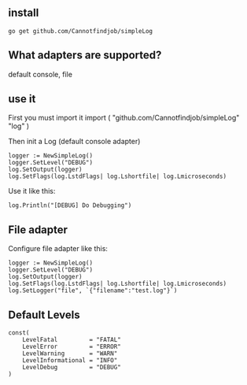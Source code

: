 ## install

	go get github.com/Cannotfindjob/simpleLog


## What adapters are supported?

default console, file


## use it

First you must import it
import (
	"github.com/Cannotfindjob/simpleLog"
	"log"
)

Then init a Log (default console adapter)

```golang
logger := NewSimpleLog()
logger.SetLevel("DEBUG")
log.SetOutput(logger)
log.SetFlags(log.LstdFlags| log.Lshortfile| log.Lmicroseconds)
```

Use it like this:

```golang
log.Println("[DEBUG] Do Debugging")
```

## File adapter

Configure file adapter like this:

```golang
logger := NewSimpleLog()
logger.SetLevel("DEBUG")
log.SetOutput(logger)
log.SetFlags(log.LstdFlags| log.Lshortfile| log.Lmicroseconds)
log.SetLogger("file", `{"filename":"test.log"}`)
```

## Default Levels
```golang
const(
	LevelFatal         = "FATAL"
	LevelError         = "ERROR"
	LevelWarning       = "WARN"
	LevelInformational = "INFO"
	LevelDebug         = "DEBUG"
)
```
